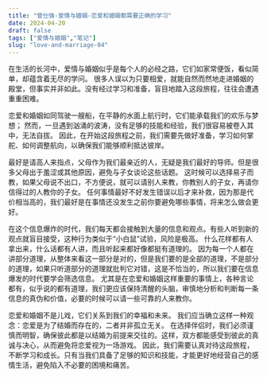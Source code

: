 ```yaml
---
title: "曾仕强-爱情与婚姻-恋爱和婚姻都需要正确的学习"
date: 2024-04-20
draft: false
tags: ["爱情与婚姻","笔记"]
slug: "love-and-marriage-04"
---
```


在生活的长河中，爱情与婚姻似乎是每个人的必经之路，它们如家常便饭，看似简单，却蕴含着无尽的学问。
很多人误以为只要相爱，就能自然而然地走进婚姻的殿堂，但事实并非如此。没有经过学习和准备，盲目地踏入这段旅程，往往会遭遇重重困难。

恋爱和婚姻如同驾驶一艘船，在平静的水面上航行时，它们能承载我们的欢乐与梦想；
然而，一旦遇到汹涌的波涛，没有足够的技能和经验，我们很容易被卷入其中，无法自拔。
因此，在开始这段旅程之前，我们需要先做好准备，学习如何掌舵、如何调整航向，以确保我们能够顺利抵达彼岸。

最好是请高人来指点，父母作为我们最亲近的人，无疑是我们最好的导师。但是很多父母出于羞涩或其他原因，避免与子女谈论这些话题。
这时候可以选择易子而教，如果父母说不出口，不方便说，就可以请别人来教，你教别人的子女，再请你信得过的人教你的子女。
任何事情最好不好发生错误以后才来补救，因为那是代价相当高的，我们最好是在事情还没发生之前你要避免哪些事情，将来怎么做会更好。

在这个信息爆炸的时代，我们每天都会接触到大量的信息和观点。有些人听到新的观点就盲目接受，这种行为类似于“小白鼠”试验，风险是极高。
什么花样都有人拿出来，什么话都有人讲，而且听起来都好像都挺有道理的。
因为每一个人都在讲部分道理，从整体来看这一部分是对的，但是我们要的是全部的道理，不是部分的道理，如果只听道部分的道理就批判它对错，这是不恰当的，所以我们要在信息爆发的时代要学会筛选信息。
尤其是在恋爱和婚姻这样重要的事情上，各种言论都有，似乎说的都有道理，我们更应该保持清醒的头脑，审慎地分析和判断每一条信息的真伪和价值，必要的时候可以请一些可靠的人来教你。

恋爱和婚姻不是儿戏，它们关系到我们的幸福和未来。
我们应当确立这样一种观念：恋爱是为了结婚而存在的，二者并非孤立无关。
在选择伴侣时，我们必须谨慎而明智，确保彼此都是以结婚为前提来交往的。这样，双方都能感受到彼此的真诚与决心，从而避免将恋爱视为一场游戏。
因此，我们需要认真对待这段旅程，不断学习和成长。只有当我们具备了足够的知识和技能，才能更好地经营自己的感情生活，避免陷入不必要的困境和痛苦。
